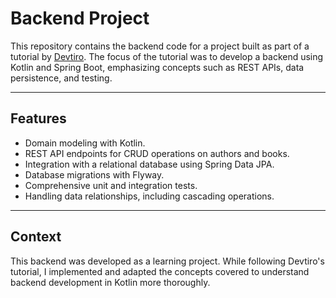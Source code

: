 # Backend Project

This repository contains the backend code for a project built as part of a tutorial by [Devtiro](https://www.youtube.com/watch?v=7iJ0NWRaWic). The focus of the tutorial was to develop a backend using Kotlin and Spring Boot, emphasizing concepts such as REST APIs, data persistence, and testing.

---

## Features

- Domain modeling with Kotlin.
- REST API endpoints for CRUD operations on authors and books.
- Integration with a relational database using Spring Data JPA.
- Database migrations with Flyway.
- Comprehensive unit and integration tests.
- Handling data relationships, including cascading operations.

---

## Context

This backend was developed as a learning project. While following Devtiro's tutorial, I implemented and adapted the concepts covered to understand backend development in Kotlin more thoroughly.
